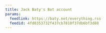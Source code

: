 ```yaml
---
title: Jack Baty's Bot account
params:
  feedlink: https://baty.net/everything.rss
  feedid: 4fd0353732f437cb7810f37db6bf3d88
---
```

